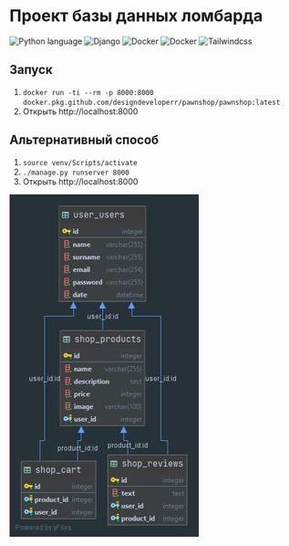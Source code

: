 # Проект базы данных ломбарда

![Python language](https://img.shields.io/badge/python%20-%2314354C.svg?&style=for-the-badge&logo=python&logoColor=white)
![Django](https://img.shields.io/badge/django%20-%23092E20.svg?&style=for-the-badge&logo=django&logoColor=white)
![Docker](https://img.shields.io/badge/docker%20-%230db7ed.svg?&style=for-the-badge&logo=docker&logoColor=white)
![Docker](https://img.shields.io/badge/vue.js%20-%233fb27f.svg?&style=for-the-badge&logo=vue.js&logoColor=white)
![Tailwindcss](https://img.shields.io/badge/tailwindcss%20-%2338B2AC.svg?&style=for-the-badge&logo=tailwind-css&logoColor=white)

## Запуск
1. ```docker run -ti --rm -p 8000:8000 docker.pkg.github.com/designdeveloperr/pawnshop/pawnshop:latest```
2. Открыть http://localhost:8000

## Альтернативный способ
1. `source venv/Scripts/activate`
2. `./manage.py runserver 8000`
3. Открыть http://localhost:8000

![db](db.png)